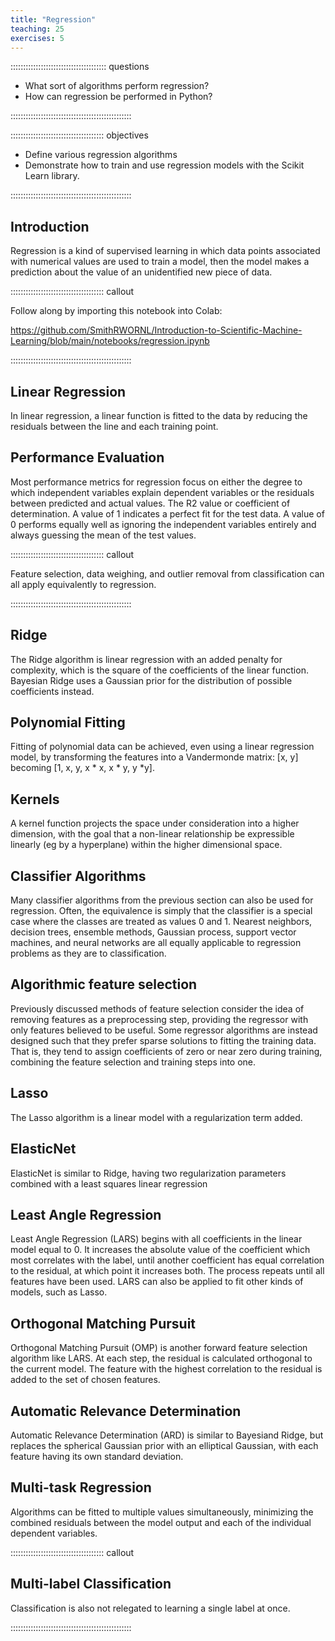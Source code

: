 ```yaml
---
title: "Regression"
teaching: 25
exercises: 5
---
```


:::::::::::::::::::::::::::::::::::::: questions 

- What sort of algorithms perform regression?
- How can regression be performed in Python?

::::::::::::::::::::::::::::::::::::::::::::::::

::::::::::::::::::::::::::::::::::::: objectives

- Define various regression algorithms
- Demonstrate how to train and use regression models with the Scikit Learn library.

::::::::::::::::::::::::::::::::::::::::::::::::

## Introduction

Regression is a kind of supervised learning in which data points associated with numerical values are used to train a model, then the model makes a prediction about the value of an unidentified new piece of data. 

::::::::::::::::::::::::::::::::::::: callout

Follow along by importing this notebook into Colab:

https://github.com/SmithRWORNL/Introduction-to-Scientific-Machine-Learning/blob/main/notebooks/regression.ipynb

::::::::::::::::::::::::::::::::::::::::::::::::

## Linear Regression

In linear regression, a linear function is fitted to the data by reducing the residuals between the line and each training point.

## Performance Evaluation

Most performance metrics for regression focus on either the degree to which independent variables explain dependent variables or the residuals between predicted and actual values. The R2 value or coefficient of determination. A value of 1 indicates a perfect fit for the test data. A value of 0 performs equally well as ignoring the independent variables entirely and always guessing the mean of the test values.

::::::::::::::::::::::::::::::::::::: callout

Feature selection, data weighing, and outlier removal from classification can all apply equivalently to regression.

::::::::::::::::::::::::::::::::::::::::::::::::

## Ridge

The Ridge algorithm is linear regression with an added penalty for complexity, which is the square of the coefficients of the linear function. Bayesian Ridge uses a Gaussian prior for the distribution of possible coefficients instead.

## Polynomial Fitting

Fitting of polynomial data can be achieved, even using a linear regression model, by transforming the features into a Vandermonde matrix: [x, y] becoming [1, x, y, x * x, x * y, y *y].

## Kernels

A kernel function projects the space under consideration into a higher dimension, with the goal that a non-linear relationship be expressible linearly (eg by a hyperplane) within the higher dimensional space.

## Classifier Algorithms

Many classifier algorithms from the previous section can also be used for regression. Often, the equivalence is simply that the classifier is a special case where the classes are treated as values 0 and 1. Nearest neighbors, decision trees, ensemble methods, Gaussian process, support vector machines, and neural networks are all equally applicable to regression problems as they are to classification.

## Algorithmic feature selection

Previously discussed methods of feature selection consider the idea of removing features as a preprocessing step, providing the regressor with only features believed to be useful. Some regressor algorithms are instead designed such that they prefer sparse solutions to fitting the training data. That is, they tend to assign coefficients of zero or near zero during training, combining the feature selection and training steps into one. 

## Lasso
The Lasso algorithm is a linear model with a regularization term added.

## ElasticNet
ElasticNet is similar to Ridge, having two regularization parameters combined with a least squares linear regression

## Least Angle Regression
Least Angle Regression (LARS) begins with all coefficients in the linear model equal to 0. It increases the absolute value of the coefficient which most correlates with the label, until another coefficient has equal correlation to the residual, at which point it increases both. The process repeats until all features have been used. LARS can also be applied to fit other kinds of models, such as Lasso.

## Orthogonal Matching Pursuit
Orthogonal Matching Pursuit (OMP) is another forward feature selection algorithm like LARS. At each step, the residual is calculated orthogonal to the current model. The feature with the highest correlation to the residual is added to the set of chosen features. 

## Automatic Relevance Determination
Automatic Relevance Determination (ARD) is similar to Bayesiand Ridge, but replaces the spherical Gaussian prior with an elliptical Gaussian, with each feature having its own standard deviation.

## Multi-task Regression
Algorithms can be fitted to multiple values simultaneously, minimizing the combined residuals between the model output and each of the individual dependent variables.

::::::::::::::::::::::::::::::::::::: callout

## Multi-label Classification

Classification is also not relegated to learning a single label at once.

::::::::::::::::::::::::::::::::::::::::::::::::